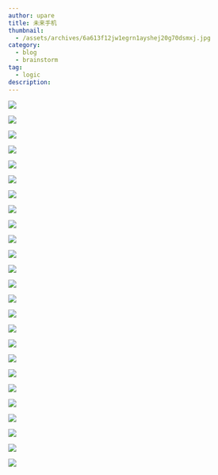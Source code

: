 ```yaml
---
author: upare
title: 未来手机
thumbnail:
  - /assets/archives/6a613f12jw1egrn1ayshej20g70dsmxj.jpg
category:
  - blog
  - brainstorm
tag:
  - logic
description: 
---
```

![](/assets/archives/6a613f12jw1egrn1ayshej20g70dsmxj.jpg)

![](/assets/archives/6a613f12jw1egrn1c26c2j20go0b7jrz.jpg)

![](/assets/archives/6a613f12jw1egrn1czam4j20go0nrgmb.jpg)

![](/assets/archives/6a613f12jw1egrn1deccmj20go0d7js1.jpg)

![](/assets/archives/6a613f12jw1egrn1eaimdj20g40mgwfg.jpg)

![](/assets/archives/6a613f12jw1egrn1evbfxj20dw0dw0st.jpg)

![](/assets/archives/6a613f12jw1egrn1fj14sj20dw0dwaa5.jpg)

![](/assets/archives/6a613f12jw1egrn1g5vgnj20dw0dwmxf.jpg)

![](/assets/archives/6a613f12jw1egrn1g5ganj20go0bbdfz.jpg)

![](/assets/archives/6a613f12jw1egrn1gqlcmj20gn0crq35.jpg)

![](/assets/archives/6a613f12jw1egrn1httrrj20d0095aa5.jpg)

![](/assets/archives/6a613f12jw1egrn1ibd2wj20d009vaa5.jpg)

![](/assets/archives/6a613f12jw1egrn1jwellj20d009ft8t.jpg)

![](/assets/archives/6a613f12jw1egrn1jhpeij20d00dimxd.jpg)

![](/assets/archives/6a613f12jw1egrn1kiuxnj20d00edaaj.jpg)

![](/assets/archives/6a613f12jw1egrn1kixddj20d00egjrx.jpg)

![](/assets/archives/6a613f12jw1egrn1l178aj20d0079weh.jpg)

![](/assets/archives/6a613f12jw1egrn1l6813j20d006s3yi.jpg)

![](/assets/archives/6a613f12jw1egrn1liun5j20d0072weq.jpg)

![](/assets/archives/6a613f12jw1egrn1ltnijj20go0a5mxb.jpg)

![](/assets/archives/6a613f12jw1egrn1m5ercj20go0a5jrk.jpg)

![](/assets/archives/6a613f12jw1egrn1miezpj20go0a53yo.jpg)

![](/assets/archives/6a613f12jw1egrn1n0uefj20d00d0aan.jpg)

![](/assets/archives/6a613f12jw1egrn1na0cmj20d00d5mxy.jpg)

![](/assets/archives/6a613f12jw1egrn1nmtc7j20d00d0dgb.jpg)